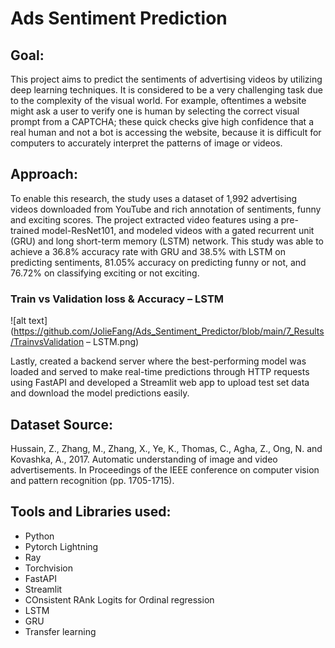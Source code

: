 # Ads Sentiment Prediction

## Goal: 
This project aims to predict the sentiments of advertising videos by utilizing deep learning techniques. It is considered to be a very challenging task due to the complexity of the visual world. For example, oftentimes a website might ask a user to verify one is human by selecting the correct visual prompt from a CAPTCHA; these quick checks give high confidence that a real human and not a bot is accessing the website, because it is difficult for computers to accurately interpret the patterns of image or videos. 

## Approach: 

To enable this research, the study uses a dataset of 1,992 advertising videos downloaded from YouTube and rich annotation of sentiments, funny and exciting scores. The project extracted video features using a pre-trained model-ResNet101, and modeled videos with a gated recurrent unit (GRU) and long short-term memory (LSTM) network. This study was able to achieve a 36.8% accuracy rate with GRU and 38.5% with LSTM on predicting sentiments, 81.05% accuracy on predicting funny or not, and 76.72% on classifying exciting or not exciting.

### Train vs Validation loss & Accuracy – LSTM

![alt text](https://github.com/JolieFang/Ads_Sentiment_Predictor/blob/main/7_Results/TrainvsValidation – LSTM.png)

Lastly, created a backend server where the best-performing model was loaded and served to make real-time predictions through HTTP requests using FastAPI and developed a Streamlit web app to upload test set data and download the model predictions easily.

## Dataset Source:
Hussain, Z., Zhang, M., Zhang, X., Ye, K., Thomas, C., Agha, Z., Ong, N. and Kovashka, A., 2017. Automatic understanding of image and video advertisements. In Proceedings of the IEEE conference on computer vision and pattern recognition (pp. 1705-1715).

## Tools and Libraries used:
- Python
- Pytorch Lightning
- Ray 
- Torchvision
- FastAPI
- Streamlit
- COnsistent RAnk Logits for Ordinal regression
- LSTM
- GRU
- Transfer learning
